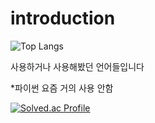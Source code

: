 # introduction

![Top Langs](https://github-readme-stats.vercel.app/api/top-langs/?username=nuke1115&layout=pie&theme=dracula)

사용하거나 사용해봤던 언어들입니다

*파이썬 요즘 거의 사용 안함

[![Solved.ac Profile](http://mazassumnida.wtf/api/generate_badge?boj=nuke1115)](https://solved.ac/nuke1115)
